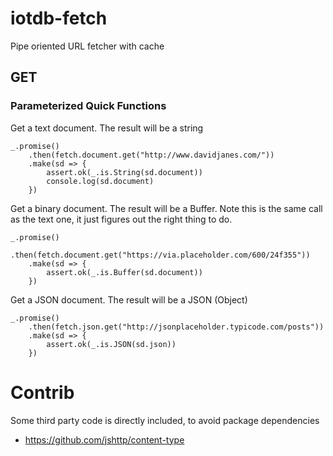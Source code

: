 # iotdb-fetch
Pipe oriented URL fetcher with cache

## GET
    
### Parameterized Quick Functions

Get a text document. The result will be a string

    _.promise()
        .then(fetch.document.get("http://www.davidjanes.com/"))
        .make(sd => {
            assert.ok(_.is.String(sd.document))
            console.log(sd.document)
        })

Get a binary document. The result will be a Buffer. Note this
is the same call as the text one, it just figures out the
right thing to do.

    _.promise()
        .then(fetch.document.get("https://via.placeholder.com/600/24f355"))
        .make(sd => {
            assert.ok(_.is.Buffer(sd.document))
        })

Get a JSON document. The result will be a JSON (Object)

    _.promise()
        .then(fetch.json.get("http://jsonplaceholder.typicode.com/posts"))
        .make(sd => {
            assert.ok(_.is.JSON(sd.json))
        })

# Contrib

Some third party code is directly included, to avoid package dependencies

* https://github.com/jshttp/content-type
